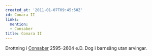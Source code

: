 ```yaml
---
created_at: '2011-01-07T09:45:50Z'
id: Conara II
links:
  mention:
  - Consaber
title: Conara II
---
```


Drottning i [Consaber] 2595–2604 e.D. Dog i barnsäng utan arvingar.

  [Consaber]: Consaber
